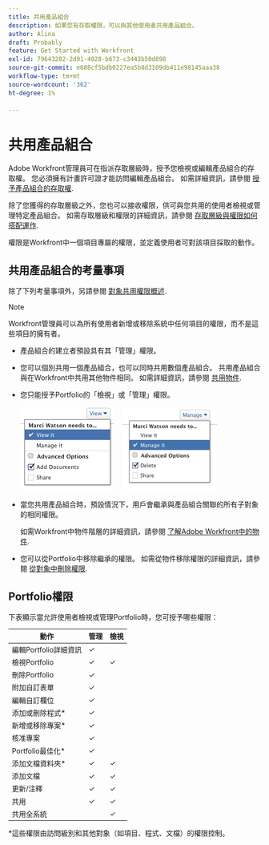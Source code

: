 ```yaml
---
title: 共用產品組合
description: 如果您有存取權限，可以與其他使用者共用產品組合。
author: Alina
draft: Probably
feature: Get Started with Workfront
exl-id: 79643202-2d91-4028-b673-c3443b50d898
source-git-commit: e608cf5bdb0227ea5b8d3109db411e98145aaa38
workflow-type: tm+mt
source-wordcount: '362'
ht-degree: 1%

---
```


# 共用產品組合

Adobe Workfront管理員可在指派存取層級時，授予您檢視或編輯產品組合的存取權。 您必須擁有計畫許可證才能訪問編輯產品組合。 如需詳細資訊，請參閱 [授予產品組合的存取權](../../administration-and-setup/add-users/configure-and-grant-access/grant-access-portfolios.md).

除了您獲得的存取層級之外，您也可以接收權限，供可與您共用的使用者檢視或管理特定產品組合。 如需存取層級和權限的詳細資訊，請參閱 [存取層級與權限如何搭配運作](../../administration-and-setup/add-users/access-levels-and-object-permissions/how-access-levels-permissions-work-together.md).

權限是Workfront中一個項目專屬的權限，並定義使用者可對該項目採取的動作。

## 共用產品組合的考量事項

除了下列考量事項外，另請參閱 [對象共用權限概述](../../workfront-basics/grant-and-request-access-to-objects/sharing-permissions-on-objects-overview.md).

>[!NOTE]
>
>Workfront管理員可以為所有使用者新增或移除系統中任何項目的權限，而不是這些項目的擁有者。

* 產品組合的建立者預設具有其「管理」權限。
* 您可以個別共用一個產品組合，也可以同時共用數個產品組合。 共用產品組合與在Workfront中共用其他物件相同。 如需詳細資訊，請參閱 [共用物件](../../workfront-basics/grant-and-request-access-to-objects/share-an-object.md).

* 您只能授予Portfolio的「檢視」或「管理」權限。

   ![](assets/screen-shot-2014-01-23-at-12.45.15-pm.png)    ![](assets/screen-shot-2014-01-22-at-10.03.43-am-190x167.png)

* 當您共用產品組合時，預設情況下，用戶會繼承與產品組合關聯的所有子對象的相同權限。

   如需Workfront中物件階層的詳細資訊，請參閱 [了解Adobe Workfront中的物件](../../workfront-basics/navigate-workfront/workfront-navigation/understand-objects.md).

* 您可以從Portfolio中移除繼承的權限。 如需從物件移除權限的詳細資訊，請參閱 [從對象中刪除權限](../../workfront-basics/grant-and-request-access-to-objects/remove-permissions-from-objects.md).

## Portfolio權限

下表顯示當允許使用者檢視或管理Portfolio時，您可授予哪些權限：

| **動作** | **管理** | **檢視** |
|---|---|---|
| 編輯Portfolio詳細資訊 | ✓ |   |
| 檢視Portfolio | ✓ | ✓ |
| 刪除Portfolio | ✓ |   |
| 附加自訂表單 | ✓ |   |
| 編輯自訂欄位 | ✓ |   |
| 添加或刪除程式&#42; | ✓ |   |
| 新增或移除專案&#42; | ✓ |   |
| 核准專案 | ✓ |   |
| Portfolio最佳化&#42; | ✓ |   |
| 添加文檔資料夾&#42; | ✓ | ✓ |
| 添加文檔 | ✓ | ✓ |
| 更新/注釋 | ✓ | ✓ |
| 共用 | ✓ | ✓ |
| 共用全系統 |   | ✓ |

*這些權限由訪問級別和其他對象（如項目、程式、文檔）的權限控制。

